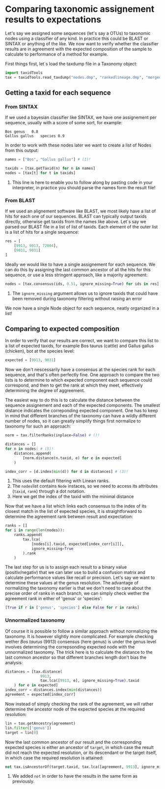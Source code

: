 # Comparing taxonomic assignement results to expectations

Let's say we assigned some sequences (let's say a OTUs) to taxonomic nodes using 
a classifier of any kind. In practice this could be BLAST or SINTAX
or anything of the like. We now want to verify whether the classifier results
are in agreement with the expected composition of the sample to calculate to performance 
of a method for example.

First things first, let`s load the taxdump file in a Taxonomy object:

``` py
import taxidTools
tax = taxidTools.read_taxdump("nodes.dmp", "rankedlineage.dmp", "merged.dmp")
```

## Getting a taxid for each sequence

### From SINTAX

If we used a bayesian classifier like SINTAX, we have one assignement per sequence,
usually with  a score of some sort, for example:

```
Bos genus   0.8
Gallus gallus   species 0.9
```

In order to work with these nodes later we want to create a list of Nodes from this output:

``` py
names = ["Bos", "Gallus gallus"] # (1)!

taxids = [tax.getTaxid(n) for n in names]
nodes = [tax[t] for t in taxids]
```

1.  This line is here to enable you to follow along by pasting code in your interpreter, 
    in practice you should parse the names form the result file!

### From BLAST

If we used an alignement software like BLAST, we most likely have a list of hits for each 
one of our sequences. BLAST can typically output taxids directly, otherwise get taxids from the 
names like above. Let`s say we parsed our BLAST file in a list of list of taxids. Each element of
the outer list is a list of hits for a single sequence:

``` py
res = [
    [9913, 9913, 72004],
    [9031, 9031]
]
```

Ideally we would like to have a single assignement for each sequence. We can do this by assigning the last common ancestor 
of all the hits for this sequence, or use a less stringent approach, like a majority agreement:

``` py
nodes = [tax.consensus(ids, 0.51, ignore_missing=True) for ids in res] # (1)!
```

1.  The `ignore_missing` argument allows us to ignore taxids that could have been removed during taxonomy filtering without raising an error

We now have a single Node object for each sequence, neatly organized in a list!

## Comparing to expected composition

In order to verify that our results are correct, we want to compare 
this list to a list of expected taxids, for example Bos taurus (cattle) and 
Gallus gallus (chicken), bot at the species level:

``` py
expected = [9913, 9031] 
```

Now we don't nescessarily have a consensus at the species rank for each sequence, and that's often
perfectly fine. One approach to compare the two lists is to determine to which expected 
component each sequence could correspond, and then to get the rank at which they meet, effectively 
determining the degree of aggreement.

The easiest way to do this is to calculate the distance between the sequence assignement and each of the 
expected components. The smallest distance indicates the correponding expected component.
One has to keep in mind that different branches of the taxonomy can have a wildly different number of nodes,
so it can greatly simplify things first normalize to taxonomy for such an approach:

``` py
norm = tax.filterRanks(inplace=False) # ()!

distances = []
for n in nodes: # (5)!
    distances.append(
        [norm.distance(n.taxid, e) for e in expected]
    )

index_corr = [d.index(min(d)) for d in distances] # (3)!
```

1.  This uses the default filtering with Linean ranks.
2.  The `nodes`list contains `Node` instaces, so we need to access its attributes (`taxid`, `rank`) through a dot notation.
3.  Here we get the index of the taxid with the minimal distance

Now that we have a list which links each consensus to the index of its closest match in the list of 
expected species, it is straightforward to determine the agreement rank between result and expectation:

``` py
ranks = []
for i in range(len(nodes)):
    ranks.append(
        tax.lca(
            [nodes[i].taxid, expected[index_corr[i]]],
            ignore_missing=True
        ).rank
    )
```

The last step for us is to assign each result to a binary value (positiv/negativ) that we can
later use to build a confusion matrix and calculate performance values like recall or precision.
Let's say we want to determine these values at the genus resolution. The advantage of normalizing 
the taxonomy earlier is that we don't need to care about the precise order of ranks in each branch,
we can simply check wether the agreement rank in either of 'genus' or 'species':

``` py
[True if r in ['genus', 'species'] else False for r in ranks]
```

### Unnormalized taxonomy

Of course it is possible to follow a similar approach without normalizing the taxonomy. It is however
slightly more complicated. For example checking wether *Bos taurus* (9913) consensus (here genus) is
under the genus level involves determining the correpsonding expected node with the unnormalized taxonomy.
The trick here is to calculate the distance to the last common ancestor so that different branches length 
don't bias the analysis:

``` py
distances = [tax.distance(
                9913,
                tax.lca([9913, e], ignore_missing=True).taxid
    ) for e in expected]
index_corr = distances.index(min(distances))
agreement = expected[index_corr]
```

Now instead of simply checking the rank of the agreement, we will rather determine the ancestor
node of the expected species at the required resolution:

``` py
lin = tax.getAncestry(agreement)
lin.filter(['genus'])
target = lin[0]
```

Now the last common ancestor of our result and the corresponding expected species is either
an ancestor of `target`, in which case the result did not reach the expected resolution,
or its descendant or the target itself, in which case the required resolution is attained:

``` py
not tax.isAncestorOf(target.taxid, tax.lca([agreement, 9913], ignore_missing=True)) # (1)!
```

1.  We added `not` in order to have the results in the same form as previously.
